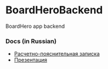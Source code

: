 # BoardHeroBackend

BoardHero app backend

### Docs (in Russian)

- [Расчетно-пояснительная записка](./docs/РПЗ_Пичугин_ИУ9-62Б.pdf)
- [Презентация](./docs/Презентация_Пичугин_ИУ9-62Б.pdf)
